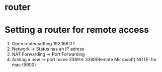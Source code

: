 # router
# Setting a router for remote access
1. Open router setting 192.168.0.1
2. Network -> Status has an IP adress
3. NAT Forwarding -> Port Forwarding
4. Adding a new -> port name 3389=> 3389(Remote Microsoft)
   NOTE: for mac (5900)
